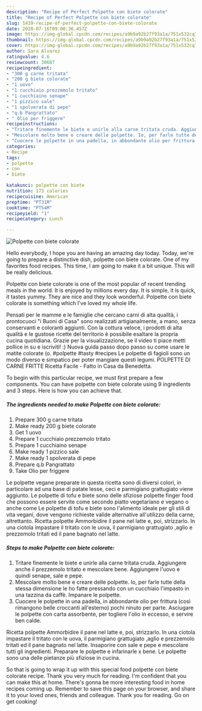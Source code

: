 ```yaml
---
description: "Recipe of Perfect Polpette con biete colorate"
title: "Recipe of Perfect Polpette con biete colorate"
slug: 1439-recipe-of-perfect-polpette-con-biete-colorate
date: 2020-07-16T09:00:36.457Z
image: https://img-global.cpcdn.com/recipes/a9b9a92b27f93a1a/751x532cq70/polpette-con-biete-colorate-recipe-main-photo.jpg
thumbnail: https://img-global.cpcdn.com/recipes/a9b9a92b27f93a1a/751x532cq70/polpette-con-biete-colorate-recipe-main-photo.jpg
cover: https://img-global.cpcdn.com/recipes/a9b9a92b27f93a1a/751x532cq70/polpette-con-biete-colorate-recipe-main-photo.jpg
author: Sara Alvarez
ratingvalue: 4.6
reviewcount: 30687
recipeingredient:
- "300 g carne tritata"
- "200 g biete colorate"
- "1 uovo"
- "1 cucchiaio prezzemolo tritato"
- "1 cucchiaino senape"
- "1 pizzico sale"
- "1 spolverata di pepe"
- "q.b Pangrattato"
- " Olio per friggere"
recipeinstructions:
- "Tritare finemente le biete e unirle alla carne tritata cruda. Aggiungere anche il prezzemolo tritato e mescolare bene. Aggiungere l&#39;uovo e quindi senape, sale e pepe."
- "Mescolare molto bene e creare delle polpette. Io, per farle tutte della stessa dimensione le ho fatte pressando con un cucchiaio l&#39;impasto in una tazzina da caffè. Impanare le polpette."
- "Cuocere le polpette in una padella, in abbondante olio per frittura (così rimangono belle croccanti all&#39;esterno) pochi ninuto per parte. Asciugare le polpette con carta assorbente, per togliere l&#39;olio in eccesso, e servire ben calde."
categories:
- Recipe
tags:
- polpette
- con
- biete

katakunci: polpette con biete 
nutrition: 173 calories
recipecuisine: American
preptime: "PT31M"
cooktime: "PT54M"
recipeyield: "1"
recipecategory: Lunch

---
```



![Polpette con biete colorate](https://img-global.cpcdn.com/recipes/a9b9a92b27f93a1a/751x532cq70/polpette-con-biete-colorate-recipe-main-photo.jpg)

Hello everybody, I hope you are having an amazing day today. Today, we're going to prepare a distinctive dish, polpette con biete colorate. One of my favorites food recipes. This time, I am going to make it a bit unique. This will be really delicious.

Polpette con biete colorate is one of the most popular of recent trending meals in the world. It is enjoyed by millions every day. It is simple, it is quick, it tastes yummy. They are nice and they look wonderful. Polpette con biete colorate is something which I've loved my whole life.

Pensati per le mamme e le famiglie che cercano carni di alta qualità, i prontocuoci &#34;i Buoni di Casa&#34; sono realizzati artigianalmente, a mano, senza conservanti e coloranti aggiunti. Con la cottura veloce, i prodotti di alta qualità e le gustose ricette del territorio è possibile esaltare la propria cucina quotidiana. Grazie per la visualizzazione, se il video ti piace metti pollice in su e iscriviti! :) Nuova guida passo dopo passo su come usare le matite colorate (o. #polpette #tasty #recipes Le polpette di fagioli sono un modo diverso e simpatico per poter mangiare questi legumi. POLPETTE DI CARNE FRITTE Ricetta Facile - Fatto in Casa da Benedetta.


To begin with this particular recipe, we must first prepare a few components. You can have polpette con biete colorate using 9 ingredients and 3 steps. Here is how you can achieve that.

<!--inarticleads1-->

##### The ingredients needed to make Polpette con biete colorate:

1. Prepare 300 g carne tritata
1. Make ready 200 g biete colorate
1. Get 1 uovo
1. Prepare 1 cucchiaio prezzemolo tritato
1. Prepare 1 cucchiaino senape
1. Make ready 1 pizzico sale
1. Make ready 1 spolverata di pepe
1. Prepare q.b Pangrattato
1. Take  Olio per friggere


Le polpette vegane preparate in questa ricetta sono di diversi colori, in particolare ad una base di patate lesse, ceci e parmigiano grattugiato viene aggiunto. Le polpette di tofu e biete sono delle sfiziose polpette finger food che possono essere servite come secondo piatto vegetariano e vegano o anche come Le polpette di tofu e biete sono l&#39;alimento ideale per gli stili di vita vegani, dove vengono richieste valide alternative all&#39;utilizzo della carne, altrettanto. Ricetta polpette Ammorbidire il pane nel latte e, poi, strizzarlo. In una ciotola impastare il tritato con le uova, il parmigiano grattugiato ,aglio e prezzemolo tritati ed il pane bagnato nel latte. 

<!--inarticleads2-->

##### Steps to make Polpette con biete colorate:

1. Tritare finemente le biete e unirle alla carne tritata cruda. Aggiungere anche il prezzemolo tritato e mescolare bene. Aggiungere l&#39;uovo e quindi senape, sale e pepe.
1. Mescolare molto bene e creare delle polpette. Io, per farle tutte della stessa dimensione le ho fatte pressando con un cucchiaio l&#39;impasto in una tazzina da caffè. Impanare le polpette.
1. Cuocere le polpette in una padella, in abbondante olio per frittura (così rimangono belle croccanti all&#39;esterno) pochi ninuto per parte. Asciugare le polpette con carta assorbente, per togliere l&#39;olio in eccesso, e servire ben calde.


Ricetta polpette Ammorbidire il pane nel latte e, poi, strizzarlo. In una ciotola impastare il tritato con le uova, il parmigiano grattugiato ,aglio e prezzemolo tritati ed il pane bagnato nel latte. Insaporire con sale e pepe e mescolare tutti gli ingredienti. Preparare le polpette e infarinarle x bene. Le polpette sono una delle pietanze più sfiziose in cucina. 

So that is going to wrap it up with this special food polpette con biete colorate recipe. Thank you very much for reading. I'm confident that you can make this at home. There's gonna be more interesting food in home recipes coming up. Remember to save this page on your browser, and share it to your loved ones, friends and colleague. Thank you for reading. Go on get cooking!
